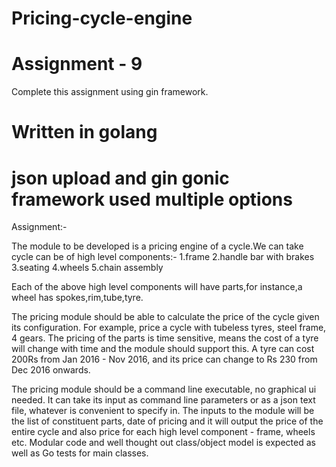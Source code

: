 # Pricing-cycle-engine

# Assignment - 9

Complete this assignment using gin framework.


# Written in golang
# json upload and gin gonic framework used multiple options


Assignment:-

The module to be developed is a pricing engine of a cycle.We can take cycle can be of high level components:-
1.frame
2.handle bar with brakes
3.seating
4.wheels
5.chain assembly

Each of the above high level components will have parts,for instance,a wheel has spokes,rim,tube,tyre.

The pricing module should be able to calculate the price of the cycle given its configuration. For example, price a cycle with tubeless tyres, steel frame, 4 gears. The pricing of the parts is time sensitive, means the cost of a tyre will change with time and the module should support this. A tyre can cost 200Rs from Jan 2016 - Nov 2016, and its price can change to Rs 230 from Dec 2016
onwards.

The pricing module should be a command line executable, no graphical ui needed. It can take its
input as command line parameters or as a json text file, whatever is convenient to specify in. The
inputs to the module will be the list of constituent parts, date of pricing and it will output the price
of the entire cycle and also price for each high level component - frame, wheels etc.
Modular code and well thought out class/object model is expected as well as Go tests for main
classes.

